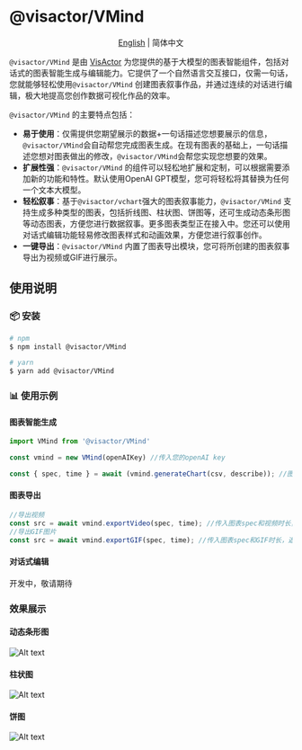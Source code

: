 # @visactor/VMind

<div align="center">

[English](README.md) | 简体中文

</div>

`@visactor/VMind` 是由 [VisActor](https://www.visactor.io/) 为您提供的基于大模型的图表智能组件，包括对话式的图表智能生成与编辑能力。它提供了一个自然语言交互接口，仅需一句话，您就能够轻松使用`@visactor/VMind` 创建图表叙事作品，并通过连续的对话进行编辑，极大地提高您创作数据可视化作品的效率。

`@visactor/VMind` 的主要特点包括：

- **易于使用**：仅需提供您期望展示的数据+一句话描述您想要展示的信息，`@visactor/VMind`会自动帮您完成图表生成。在现有图表的基础上，一句话描述您想对图表做出的修改，`@visactor/VMind`会帮您实现您想要的效果。
- **扩展性强**：`@visactor/VMind` 的组件可以轻松地扩展和定制，可以根据需要添加新的功能和特性。默认使用OpenAI GPT模型，您可将轻松将其替换为任何一个文本大模型。
- **轻松叙事**：基于`@visactor/vchart`强大的图表叙事能力，`@visactor/VMind` 支持生成多种类型的图表，包括折线图、柱状图、饼图等，还可生成动态条形图等动态图表，方便您进行数据叙事。更多图表类型正在接入中。您还可以使用对话式编辑功能轻易修改图表样式和动画效果，方便您进行叙事创作。
- **一键导出**：`@visactor/VMind` 内置了图表导出模块，您可将所创建的图表叙事导出为视频或GIF进行展示。


## 使用说明

### 📦 安装

```bash
# npm
$ npm install @visactor/VMind

# yarn
$ yarn add @visactor/VMind
```

### 📊 使用示例

#### 图表智能生成

```typescript
import VMind from '@visactor/VMind'

const vmind = new VMind(openAIKey) //传入您的openAI key

const { spec, time } = await (vmind.generateChart(csv, describe)); //图表智能生成，传入您的csv格式的数据和图表描述，返回图表spec和图表动画时长

```

#### 图表导出
```typescript
//导出视频
const src = await vmind.exportVideo(spec, time); //传入图表spec和视频时长，返回ObjectURL
//导出GIF图片
const src = await vmind.exportGIF(spec, time); //传入图表spec和GIF时长，返回ObjectURL
```
#### 对话式编辑
开发中，敬请期待

### 效果展示
#### 动态条形图
![Alt text](https://lf9-dp-fe-cms-tos.byteorg.com/obj/bit-cloud/VChart-Video-2.gif)

#### 柱状图
![Alt text](https://lf9-dp-fe-cms-tos.byteorg.com/obj/bit-cloud/VChart-Video-1.gif)

#### 饼图
![Alt text](https://lf9-dp-fe-cms-tos.byteorg.com/obj/bit-cloud/VChart-Video-3.gif)





